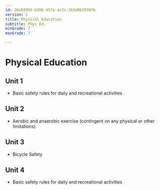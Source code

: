 ```yaml
---
id: 36eb9959-b266-45fa-ac2c-363a861936fb
version: 1
title: Physical Education
subtitle: Phys Ed.
minGrade: 7
maxGrade: 7

---
```

# Physical Education


## Unit 1
* Basic safety rules for daily and recreational activities

## Unit 2
* Aerobic and anaerobic exercise (contingent on any physical or other limitations)

## Unit 3
* Bicycle Safety

## Unit 4
* Basic safety rules for daily and recreational activities